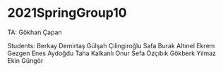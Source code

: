 # 2021SpringGroup10

TA: Gökhan Çapan

Students:
Berkay Demirtaş
Gülşah Çilingiroğlu
Safa Burak Altınel
Ekrem Gezgen
Enes Aydoğdu
Taha Kalkanlı
Onur Sefa Özçıbık
Gökberk Yılmaz
Ekin Güngör
